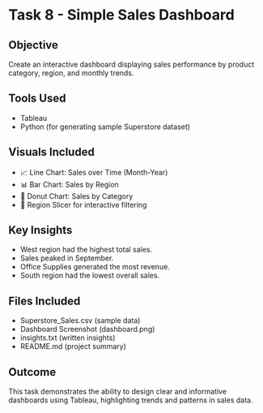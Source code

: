 # Task 8 - Simple Sales Dashboard

## Objective
Create an interactive dashboard displaying sales performance by product category, region, and monthly trends.

## Tools Used
- Tableau
- Python (for generating sample Superstore dataset)

## Visuals Included
- 📈 Line Chart: Sales over Time (Month-Year)
- 📊 Bar Chart: Sales by Region
- 🍩 Donut Chart: Sales by Category
- 🔘 Region Slicer for interactive filtering

## Key Insights
- West region had the highest total sales.
- Sales peaked in September.
- Office Supplies generated the most revenue.
- South region had the lowest overall sales.

## Files Included
- Superstore_Sales.csv (sample data)
- Dashboard Screenshot (dashboard.png)
- insights.txt (written insights)
- README.md (project summary)

## Outcome
This task demonstrates the ability to design clear and informative dashboards using Tableau, highlighting trends and patterns in sales data.
